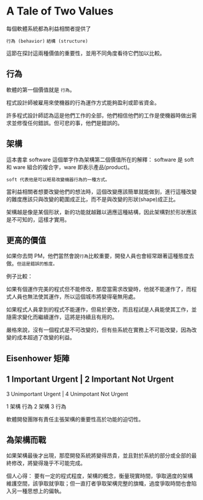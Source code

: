 # A Tale of Two Values

每個軟體系統都為利益相關者提供了

`行為 (behavior)`
`結構 (structure)`

這節在探討這兩種價值的重要性，並用不同角度看待它們加以比較。

## 行為

軟體的第一個價值就是 `行為`。

程式設計師被雇用來使機器的行為運作方式能夠盈利或節省資金。

許多程式設計師認為這是他們工作的全部，他們相信他們的工作是使機器時做出需求並修復任何錯誤。但可悲的事，他們是錯誤的。

## 架構

這本書拿 software 這個單字作為架構第二個價值所在的解釋：
    software 是 soft 和 ware 組合的複合字，ware 即表示產品(product)。
    
    soft 代表他是可以輕易改變機器行為的一種方式。

當利益相關者想要改變他們的想法時，這個改變應該簡單就能做到，進行這種改變的難度應該只與改變的範圍成正比，而不是與改變的形狀(shape)成正比。

架構越是像是某個形狀，新的功能就越難以適應這種結構，因此架構對於形狀應該是不可知的，這樣才實用。

## 更高的價值

如果你去問 PM，他們當然會說`行為`比較重要，開發人員也會經常跟著這種態度去做。`但這是錯誤的態度。`

例子比較：

如果有個運作完美的程式但不能修改，那麼當需求改變時，他就不能運作了，而程式人員也無法使其運作，所以這個城市將變得毫無用處。

如果程式人員拿到的程式不能運作，但易於更改，而且程試是人員能使其工作，並隨需求變化而繼續運作，這將是持續且有用的。

嚴格來說，沒有一個程式是不可改變的，但有些系統在實務上不可能改變，因為改變的成本超過了改變的利益。

## Eisenhower 矩陣

1 Important Urgent   | 2 Important Not Urgent
----------------------------------------------
3 Unimportant Urgent | 4 Unimpotant Not Urgent


1 架構 行為
2 架構
3 行為

軟體開發團隊有責任主張架構的重要性高於功能的迫切性。

## 為架構而戰

如果架構最後才出現，那麼開發系統將變得昂貴，並且對於系統的部分或全部的最終修改，將變得幾乎不可能完成。


個人心得：
要有一定的程式程度，架構的概念，衡量現實時間，爭取適度的架構維護空間，該爭取就爭取；但一直打者爭取架構完整的旗幟，過度爭取時間也會陷入另一種思想上的偏執。

